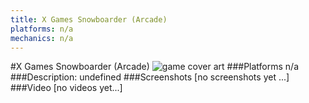 ```yaml
---
title: X Games Snowboarder (Arcade)
platforms: n/a
mechanics: n/a
---
```

#X Games Snowboarder (Arcade)
![game cover art](- "Logo Title Text 1")
###Platforms
n/a
###Description:
undefined
###Screenshots
[no screenshots yet ...]
###Video
[no videos yet...]
